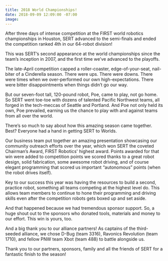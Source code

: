 ```yaml
---
title: 2018 World Championships!
date: 2018-09-09 12:09:00 -07:00
image: 
---
```


After three days of intense competition at the FIRST world robotics championships in Houston, SERT advanced to the semi-finals and ended the competition ranked 4th in our 64-robot division!

This was SERT’s second appearance at the world championships since the team’s inception in 2007, and the first time we’ve advanced to the playoffs.

The late-April competition capped a roller-coaster, edge-of-your-seat, nail-biter of a Cinderella season. There were ups. There were downs. There were times when we over-performed our own high-expectations. There were bitter disappointments when things didn’t go our way.

But our seven-foot tall, 120-pound robot, Poe, came to play, not go home. So SERT went toe-toe with dozens of talented Pacific Northwest teams, all forged in the tech-meccas of Seattle and Portland. And Poe not only held its own, Poe prevailed, earning us the chance to play with and against teams from all over the world.

There’s so much to say about how this amazing season came together. Best? Everyone had a hand in getting SERT to Worlds.

Our business team put together an amazing presentation showcasing our community outreach efforts over the year, which won SERT the coveted Chairman’s Award, FIRST Robotics' highest award. Points awarded for that win were added to competition points we scored thanks to a great robot design, solid fabrication, some awesome robot driving, and of course elegant programming that scored us important “autonomous” points (when the robot drives itself).

Key to our success this year was having the resources to build a second, practice robot, something all teams competing at the highest level do. This allows team members to continue to hone their programming and driving skills even after the competition robots gets boxed up and set aside.

And that happened because we had tremendous sponsor support. So, a huge shout out to the sponsors who donated tools, materials and money to our effort. This win is yours, too.

And a big thank you to our alliance partners! As captains of the third-seeded alliance, we chose D-Bug (team 3316), Ravonics Revolution (team 1710), and fellow PNW team Xbot (team 488) to battle alongside us. 

Thank you to our partners, sponsors, family and all the friends of SERT for a fantastic finish to the season!